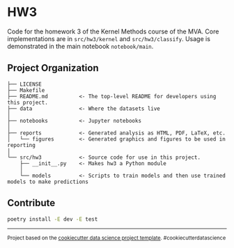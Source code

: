 HW3
==============================

Code for the homework 3 of the Kernel Methods course of the MVA. Core implementations are in `src/hw3/kernel` and `src/hw3/classify`. Usage is demonstrated in the main notebook `notebook/main`.

Project Organization
------------

    ├── LICENSE
    ├── Makefile
    ├── README.md          <- The top-level README for developers using this project.
    ├── data               <- Where the datasets live
    │
    ├── notebooks          <- Jupyter notebooks
    │
    ├── reports            <- Generated analysis as HTML, PDF, LaTeX, etc.
    │   └── figures        <- Generated graphics and figures to be used in reporting
    │
    └── src/hw3            <- Source code for use in this project.
        ├── __init__.py    <- Makes hw3 a Python module
        │
        └── models         <- Scripts to train models and then use trained models to make predictions


Contribute
----------
```bash
poetry install -E dev -E test
```

--------

<p><small>Project based on the <a target="_blank" href="https://drivendata.github.io/cookiecutter-data-science/">cookiecutter data science project template</a>. #cookiecutterdatascience</small></p>
